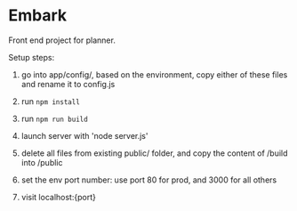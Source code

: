 # Embark
Front end project for planner.

Setup steps:

1. go into app/config/, based on the environment, copy either of these files and rename it to config.js

2. run `npm install`

3. run `npm run build`

4. launch server with 'node server.js'

5. delete all files from existing public/ folder, and copy the content of /build into /public

6. set the env port number: use port 80 for prod, and 3000 for all others

7. visit localhost:{port}